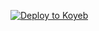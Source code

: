 

[![Deploy to Koyeb](https://www.koyeb.com/static/images/deploy/button.svg)](https://app.koyeb.com/deploy?...)


